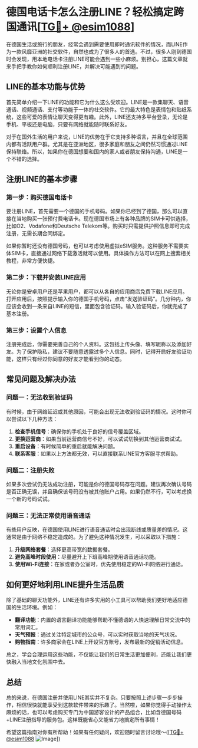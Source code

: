 # 德国电话卡怎么注册LINE？轻松搞定跨国通讯[[TG💪+ @esim1088](https://t.me/s/esim1088)]

在德国生活或旅行的朋友，经常会遇到需要使用即时通讯软件的情况，而LINE作为一款风靡亚洲的社交软件，自然也成为了很多人的首选。不过，很多人刚到德国时会发现，用本地电话卡注册LINE可能会遇到一些小麻烦。别担心，这篇文章就来手把手教你如何顺利注册LINE，并解决可能遇到的问题。

## LINE的基本功能与优势

首先简单介绍一下LINE的功能和它为什么这么受欢迎。LINE是一款集聊天、语音通话、视频通话、支付等功能于一体的社交软件。它的最大特色是表情包和贴纸系统，这些可爱的表情让聊天变得更有趣。此外，LINE还支持多平台登录，无论是手机、平板还是电脑，只要有网络就能随时联系好友。

对于在国外生活的用户来说，LINE的优势在于它支持多种语言，并且在全球范围内都有活跃用户群。尤其是在亚洲地区，很多家庭和朋友之间仍然习惯通过LINE保持联络。所以，如果你在德国想要和国内的家人或者朋友保持沟通，LINE是一个不错的选择。

## 注册LINE的基本步骤

### 第一步：购买德国电话卡

要注册LINE，首先需要一个德国的手机号码。如果你已经到了德国，那么可以直接在当地购买一张预付费电话卡。现在德国市场上有各种品牌的SIM卡可供选择，比如O2、Vodafone和Deutsche Telekom等。购买时只需提供护照信息即可完成注册，无需长期合同绑定。

如果你暂时还没有德国号码，也可以考虑使用虚拟eSIM服务。这种服务不需要实体SIM卡，直接通过网络下载激活就可以使用。具体操作方法可以在网上搜索相关教程，非常方便快捷。

### 第二步：下载并安装LINE应用

无论你是安卓用户还是苹果用户，都可以从各自的应用商店免费下载LINE应用。打开应用后，按照提示输入你的德国手机号码，点击“发送验证码”。几分钟内，你应该会收到一条来自LINE的短信，里面包含验证码。输入验证码后，你就完成了基本注册。

### 第三步：设置个人信息

注册完成后，你需要完善自己的个人资料。这包括上传头像、填写昵称以及添加好友。为了保护隐私，建议不要随意透露过多个人信息。同时，记得开启好友验证功能，这样只有经过你同意的好友才能看到你的动态。

## 常见问题及解决办法

### 问题一：无法收到验证码

有时候，由于网络延迟或其他原因，可能会出现无法收到验证码的情况。这时你可以尝试以下几种方法：

1. **检查手机信号**：确保你的手机处于良好的信号覆盖区域。
2. **更换运营商**：如果当前运营商信号不好，可以试试切换到其他运营商试试。
3. **重启设备**：有时候简单的重启就能解决问题。
4. **联系客服**：如果以上方法都无效，可以直接联系LINE官方客服寻求帮助。

### 问题二：注册失败

如果多次尝试仍无法成功注册，可能是你的德国号码存在问题。建议再次确认号码是否正确无误，并且确保该号码没有被其他账户占用。如果仍然不行，可以考虑换一个新的号码试试。

### 问题三：无法正常使用语音通话

有些用户反映，在德国使用LINE进行语音通话时会出现断线或质量差的情况。这通常是由于网络不稳定造成的。为了避免这种情况发生，可以采取以下措施：

1. **升级网络套餐**：选择更高带宽的数据套餐。
2. **避免高峰时段使用**：尽量避开上下班高峰期使用语音通话功能。
3. **使用Wi-Fi连接**：在家或者办公室时，优先使用稳定的Wi-Fi网络进行通话。

## 如何更好地利用LINE提升生活品质

除了基础的聊天功能外，LINE还有许多实用的小工具可以帮助我们更好地适应德国的生活环境。例如：

- **翻译功能**：内置的语言翻译功能能够帮助不懂德语的人快速理解日常交流中的常用词汇。
- **天气预报**：通过关注特定城市的公众号，可以实时获取当地的天气状况。
- **购物指南**：许多商家会在LINE上开设官方账号，发布最新的促销活动信息。

总之，学会合理运用这些功能，不仅能让我们的日常生活更加便利，还能让我们更快融入当地文化氛围中去。

## 总结

总的来说，在德国注册并使用LINE其实并不复杂。只要按照上述步骤一步步操作，相信很快就能享受到这款软件带来的乐趣了。当然啦，如果你觉得手动操作太麻烦的话，也可以考虑购买专门为中国游客设计的产品组合，比如含德国号码+LINE注册指导的服务包。这样既能省心又能省力地搞定所有事情！

希望这篇指南对你有所帮助！如果有任何疑问，欢迎随时留言讨论哦～([[TG💪+ @esim1088](https://t.me/s/esim1088) ![Image](https://i.postimg.cc/4NQfJmqS/Snipaste-2025-05-13-00-14-12.png)])